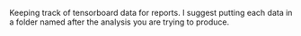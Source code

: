 Keeping track of tensorboard data for reports. I suggest putting each data in a folder named after the analysis you are trying to produce.
